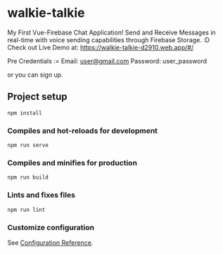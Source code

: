 # walkie-talkie

My First Vue-Firebase Chat Application! Send and Receive Messages in real-time with voice sending capabilities through Firebase Storage. :D
Check out Live Demo at: https://walkie-talkie-d2910.web.app/#/

Pre Credentials :=
Email: user@gmail.com
Password: user_password

or you can sign up.

## Project setup

```
npm install
```

### Compiles and hot-reloads for development

```
npm run serve
```

### Compiles and minifies for production

```
npm run build
```

### Lints and fixes files

```
npm run lint
```

### Customize configuration

See [Configuration Reference](https://cli.vuejs.org/config/).
